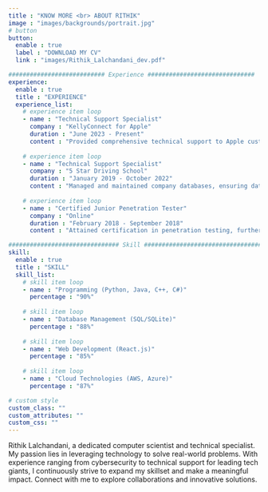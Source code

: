 ```yaml
---
title : "KNOW MORE <br> ABOUT RITHIK"
image : "images/backgrounds/portrait.jpg"
# button
button:
  enable : true
  label : "DOWNLOAD MY CV"
  link : "images/Rithik_Lalchandani_dev.pdf"

########################### Experience ##############################
experience:
  enable : true
  title : "EXPERIENCE"
  experience_list:
    # experience item loop
    - name : "Technical Support Specialist"
      company : "KellyConnect for Apple"
      duration : "June 2023 - Present"
      content : "Provided comprehensive technical support to Apple customers, ensuring efficient resolution of hardware and software issues. Contributed to enhancing overall functionality and user experience for Apple products."
      
    # experience item loop
    - name : "Technical Support Specialist"
      company : "5 Star Driving School"
      duration : "January 2019 - October 2022"
      content : "Managed and maintained company databases, ensuring data integrity and optimal operational efficiency. Designed, tested, and implemented applications tailored to the unique needs of the driving school industry."
      
    # experience item loop
    - name : "Certified Junior Penetration Tester"
      company : "Online"
      duration : "February 2018 - September 2018"
      content : "Attained certification in penetration testing, further enhancing skills in cybersecurity and threat assessment."

############################### Skill #################################
skill:
  enable : true
  title : "SKILL"
  skill_list:
    # skill item loop
    - name : "Programming (Python, Java, C++, C#)"
      percentage : "90%"
      
    # skill item loop
    - name : "Database Management (SQL/SQLite)"
      percentage : "88%"
      
    # skill item loop
    - name : "Web Development (React.js)"
      percentage : "85%"
      
    # skill item loop
    - name : "Cloud Technologies (AWS, Azure)"
      percentage : "87%"

# custom style
custom_class: "" 
custom_attributes: "" 
custom_css: ""
---
```


Rithik Lalchandani, a dedicated computer scientist and technical specialist. My passion lies in leveraging technology to solve real-world problems. With experience ranging from cybersecurity to technical support for leading tech giants, I continuously strive to expand my skillset and make a meaningful impact. Connect with me to explore collaborations and innovative solutions.
